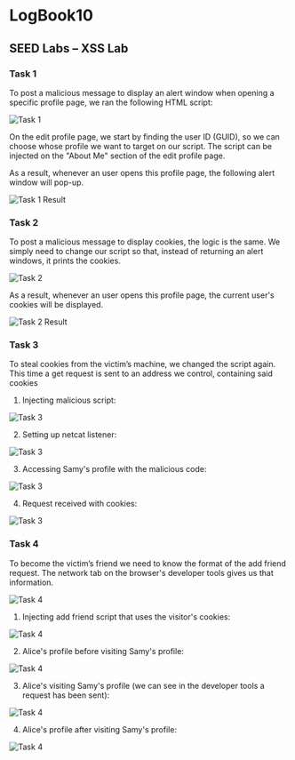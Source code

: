 # LogBook10

## SEED Labs – XSS Lab

### Task 1

To post a malicious message to display an alert window when opening a specific
profile page, we ran the following HTML script:

![Task 1](images/seedlabs-web/task1-1.PNG)

On the edit profile page, we start by finding the user ID (GUID), so we can
choose whose profile we want to target on our script. The script can be
injected on the "About Me" section of the edit profile page.

As a result, whenever an user opens this profile page, the following alert
window will pop-up.

![Task 1 Result](images/seedlabs-web/task1-2.PNG)

### Task 2

To post a malicious message to display cookies, the logic is the same. We
simply need to change our script so that, instead of returning an alert
windows, it prints the cookies.

![Task 2](images/seedlabs-web/task2-1.PNG)

As a result, whenever an user opens this profile page, the current user's
cookies will be displayed.

![Task 2 Result](images/seedlabs-web/task2-2.PNG)

### Task 3

To steal cookies from the victim’s machine, we changed the script again. This
time a get request is sent to an address we control, containing said cookies

1. Injecting malicious script:

![Task 3](images/seedlabs-web/task3-1.PNG)

2. Setting up netcat listener:

![Task 3](images/seedlabs-web/task3-2.PNG)

3. Accessing Samy's profile with the malicious code:

![Task 3](images/seedlabs-web/task3-3.PNG)

4. Request received with cookies:

![Task 3](images/seedlabs-web/task3-4.PNG)

### Task 4

To become the victim’s friend we need to know the format of the add friend request.
The network tab on the browser's developer tools gives us that information.

![Task 4](images/seedlabs-web/task4-1.PNG)

1. Injecting add friend script that uses the visitor's cookies:

![Task 4](images/seedlabs-web/task4-2.PNG)

2. Alice's profile before visiting Samy's profile:

![Task 4](images/seedlabs-web/task4-3.PNG)

3. Alice's visiting Samy's profile (we can see in the developer tools a request
   has been sent):

![Task 4](images/seedlabs-web/alice_visit_samy_profile.png)

4. Alice's profile after visiting Samy's profile:

![Task 4](images/seedlabs-web/task4-4.PNG)
